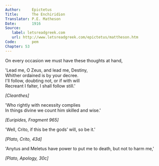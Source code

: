 ```yaml
---
Author:     Epictetus  
Title:      The Enchiridion  
Translator: P.E. Matheson
Date:       1916  
Source:
   label: letsreadgreek.com
   url: http://www.letsreadgreek.com/epictetus/mattheson.htm
Code:       pem  
Chapter: 53
---
```


On every occasion we must have these thoughts at hand,

'Lead me, O Zeus, and lead me, Destiny,  
Whither ordained is by your decree.  
I'll follow, doubting not, or if with will  
Recreant I falter, I shall follow still.'

*[Cleanthes]*

'Who rightly with necessity complies  
In things divine we count him skilled and wise.'

*[Euripides, Fragment 965]*

'Well, Crito, if this be the gods’ will, so be it.'

*[Plato, Crito, 43d]*

'Anytus and Meletus have power to put me to death, but not to harm me,'

*[Plato, Apology, 30c]*

